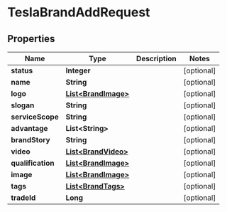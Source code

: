 

# TeslaBrandAddRequest


## Properties

Name | Type | Description | Notes
------------ | ------------- | ------------- | -------------
**status** | **Integer** |  |  [optional]
**name** | **String** |  |  [optional]
**logo** | [**List&lt;BrandImage&gt;**](BrandImage.md) |  |  [optional]
**slogan** | **String** |  |  [optional]
**serviceScope** | **String** |  |  [optional]
**advantage** | **List&lt;String&gt;** |  |  [optional]
**brandStory** | **String** |  |  [optional]
**video** | [**List&lt;BrandVideo&gt;**](BrandVideo.md) |  |  [optional]
**qualification** | [**List&lt;BrandImage&gt;**](BrandImage.md) |  |  [optional]
**image** | [**List&lt;BrandImage&gt;**](BrandImage.md) |  |  [optional]
**tags** | [**List&lt;BrandTags&gt;**](BrandTags.md) |  |  [optional]
**tradeId** | **Long** |  |  [optional]




